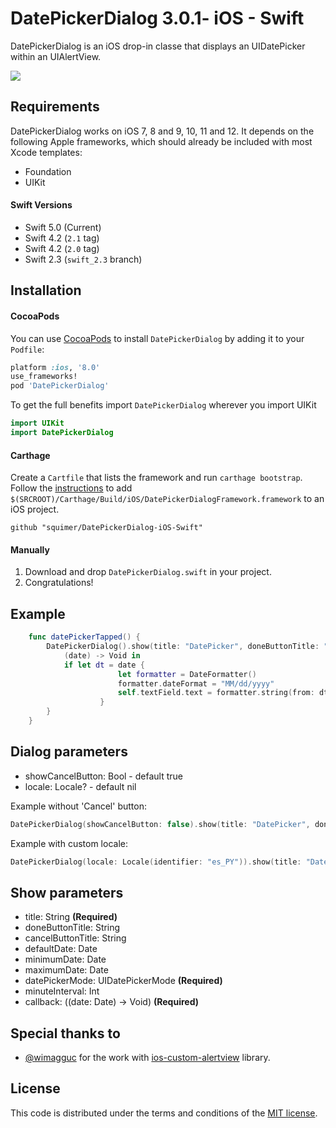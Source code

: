 # DatePickerDialog 3.0.1- iOS - Swift

DatePickerDialog is an iOS drop-in classe that displays an UIDatePicker within an UIAlertView.

[![](https://raw.githubusercontent.com/squimer/DatePickerDialog-iOS-Swift/master/images/screen1.png)](https://github.com/squimer/DatePickerDialog-iOS-Swift/tree/master/images)

## Requirements

DatePickerDialog works on iOS 7, 8 and 9, 10, 11 and 12. It depends on the following Apple frameworks, which should already be included with most Xcode templates:

* Foundation
* UIKit

#### Swift Versions
- Swift 5.0 (Current)
- Swift 4.2 (```2.1``` tag)
- Swift 4.2 (```2.0``` tag)
- Swift 2.3 (```swift_2.3``` branch)

## Installation
#### CocoaPods
You can use [CocoaPods](http://cocoapods.org/) to install `DatePickerDialog` by adding it to your `Podfile`:

```ruby
platform :ios, '8.0'
use_frameworks!
pod 'DatePickerDialog'
```

To get the full benefits import `DatePickerDialog` wherever you import UIKit

``` swift
import UIKit
import DatePickerDialog
```
#### Carthage
Create a `Cartfile` that lists the framework and run `carthage bootstrap`. Follow the [instructions](https://github.com/Carthage/Carthage#if-youre-building-for-ios) to add `$(SRCROOT)/Carthage/Build/iOS/DatePickerDialogFramework.framework` to an iOS project.

```
github "squimer/DatePickerDialog-iOS-Swift"
```

#### Manually
1. Download and drop ```DatePickerDialog.swift``` in your project.
2. Congratulations!

## Example

```swift
	func datePickerTapped() {
		DatePickerDialog().show(title: "DatePicker", doneButtonTitle: "Done", cancelButtonTitle: "Cancel", datePickerMode: .date) {
			(date) -> Void in
			if let dt = date {
                		let formatter = DateFormatter()
                		formatter.dateFormat = "MM/dd/yyyy"
                		self.textField.text = formatter.string(from: dt)
            		}
		}
	}
```

## Dialog parameters
- showCancelButton: Bool - default true
- locale: Locale? - default nil

Example without 'Cancel' button:
``` swift
DatePickerDialog(showCancelButton: false).show(title: "DatePicker", doneButtonTitle: "Done", datePickerMode: .date)
```

Example with custom locale:
``` swift
DatePickerDialog(locale: Locale(identifier: "es_PY")).show(title: "DatePicker", doneButtonTitle: "Done", datePickerMode: .date)
```


## Show parameters

- title: String **(Required)**
- doneButtonTitle: String
- cancelButtonTitle: String
- defaultDate: Date
- minimumDate: Date
- maximumDate: Date
- datePickerMode: UIDatePickerMode **(Required)**
- minuteInterval: Int
- callback: ((date: Date) -> Void) **(Required)**

## Special thanks to

* [@wimagguc](https://github.com/wimagguc) for the work with [ios-custom-alertview](https://github.com/wimagguc/ios-custom-alertview) library.

## License

This code is distributed under the terms and conditions of the [MIT license](LICENSE).
